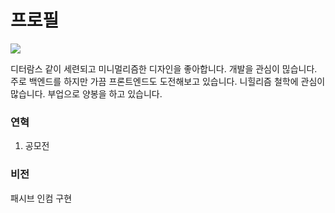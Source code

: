 # 프로필

![](/images/무제65_20230624223925.png)



디터람스 같이 세련되고 미니멀리즘한 디자인을 좋아합니다.
개발을 관심이 믾습니다. 주로 백엔드를 하지만 가끔 프론트엔드도 도전해보고 있습니다.
니힐리즘 철학에 관심이 많습니다.
부업으로 양봉을 하고 있습니다. 


### 연혁

1. 공모전

### 비전

패시브 인컴 구현
